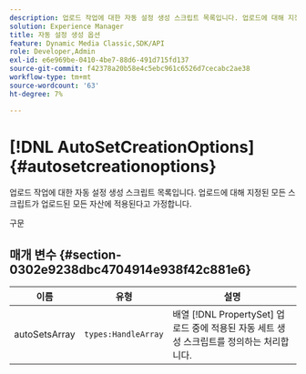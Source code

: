 ```yaml
---
description: 업로드 작업에 대한 자동 설정 생성 스크립트 목록입니다. 업로드에 대해 지정된 모든 스크립트가 업로드된 모든 자산에 적용된다고 가정합니다.
solution: Experience Manager
title: 자동 설정 생성 옵션
feature: Dynamic Media Classic,SDK/API
role: Developer,Admin
exl-id: e6e969be-0410-4be7-88d6-491d715fd137
source-git-commit: f42378a20b58e4c5ebc961c6526d7cecabc2ae38
workflow-type: tm+mt
source-wordcount: '63'
ht-degree: 7%

---
```


# [!DNL AutoSetCreationOptions]{#autosetcreationoptions}

업로드 작업에 대한 자동 설정 생성 스크립트 목록입니다. 업로드에 대해 지정된 모든 스크립트가 업로드된 모든 자산에 적용된다고 가정합니다.

구문

## 매개 변수 {#section-0302e9238dbc4704914e938f42c881e6}

| 이름 | 유형 | 설명 |
|---|---|---|
| autoSetsArray | `types:HandleArray` | 배열 [!DNL PropertySet] 업로드 중에 적용된 자동 세트 생성 스크립트를 정의하는 처리합니다. |
